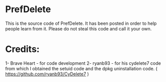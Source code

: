 PrefDelete
==========
This is the source code of PrefDelete. It has been posted in order to help people learn from it. Please do not steal this code and call it your own.

Credits:
==========
1- Brave Heart - for code development
2- ryanb93 - for his cydelete7 code from which I obtained the setuid code and the dpkg uninstallation code. ( https://github.com/ryanb93/CyDelete7 )
